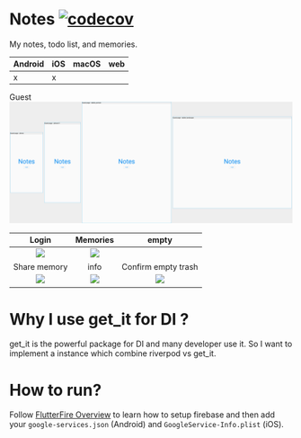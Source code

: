 # Notes [![codecov](https://codecov.io/gh/tbm98/notes/branch/main/graph/badge.svg?token=3EM4sRyDFi)](https://codecov.io/gh/tbm98/notes)

My notes, todo list, and memories.

| Android      | iOS | macOS | web |
| ----------- | ----------- | ----------- | ----------- |
| x      | x       |        |         |

Guest
![](./test/goldens_test/guest/goldens/guest_page.png)

Login             |  Memories                                  | empty
:-------------------------:|:-------------------------:|:-------------------------:
  |  ![](./screenshots/login.png) | ![](./screenshots/memories.png)
Share memory             |  info                                  | Confirm empty trash
![](./screenshots/share_memory.png)  |  ![](./screenshots/info.png) | ![](./screenshots/confirm_empty_trash.png)

# Why I use get_it for DI ?

get_it is the powerful package for DI and many developer use it. So I want to implement a instance which combine riverpod vs get_it. 

# How to run?

Follow [FlutterFire Overview](https://firebase.flutter.dev/docs/overview) to learn how to setup firebase and then add your `google-services.json` (Android) and `GoogleService-Info.plist` (iOS).

